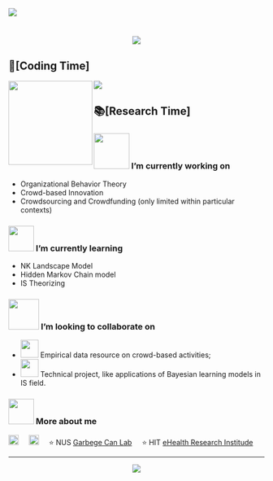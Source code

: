 <!-- visitor stats -->
  <img src="https://visitor-badge.glitch.me/badge?page_id=sun0225SUN" /></div>

<h1 align="center">
    <img src="https://readme-typing-svg.herokuapp.com/?lines=print(%22Hey%2C%20There!%22)&center=true&size=27">
</h1>

## 🌠[Coding Time]
<div>
    <img height="165" align="left" src="https://github-readme-stats.vercel.app/api?username=GrandJune&theme=calm&show_icons=true" />
    <img src="https://github-readme-stats.vercel.app/api/top-langs/?username=GrandJune&theme=calm" />
</div>

## 📚[Research Time]
### <img src="https://raw.githubusercontent.com/alexnaiman/alexnaiman/master/resources/PusheenCompute.gif" width="70px" /> I’m currently working on
- Organizational Behavior Theory
- Crowd-based Innovation
- Crowdsourcing and Crowdfunding (only limited within particular contexts)
### <img src="https://raw.githubusercontent.com/alexnaiman/alexnaiman/master/resources/Confused_Dog.gif" height="50px" /> I’m currently learning
- NK Landscape Model
- Hidden Markov Chain model
- IS Theorizing

### <img src="https://raw.githubusercontent.com/alexnaiman/alexnaiman/master/resources/cool_duck.gif" width="60px" /> I’m looking to collaborate on
- <img src="https://raw.githubusercontent.com/alexnaiman/alexnaiman/master/resources/party_parrot.gif" height="35px" /> Empirical data resource on crowd-based activities;
- <img src="https://raw.githubusercontent.com/alexnaiman/alexnaiman/master/resources/party_parrot.gif" height="35px" /> Technical project, like applications of Bayesian learning models in IS field. 


### <img src="https://raw.githubusercontent.com/alexnaiman/alexnaiman/master/resources/bongocat.gif" width="50px" /> More about me

<a href="https://www.linkedin.com/in/junyi-li-018409105/"><img src="https://www.vectorlogo.zone/logos/linkedin/linkedin-icon.svg" width="20px" alt="linkedin"></a>
&nbsp; &nbsp;
<a href="mailto:junyi@comp.nus.edu.sg"><img src="https://www.vectorlogo.zone/logos/gmail/gmail-icon.svg" width="20px" alt="mail"></a> 
&nbsp; &nbsp;
⭐️ NUS [Garbege Can Lab](https://www.garbcan.com/team/junyi-li/)
&nbsp; &nbsp;
⭐️ HIT [eHealth Research Institude](http://ehealth.hit.edu.cn/2018/0516/c9176a208116/page.htm)
&nbsp; &nbsp;

---
<!-- dynamic contribution figure -->
<div align="center"><img src="https://cdn.jsdelivr.net/gh/sun0225SUN/sun0225SUN/assets/github-contribution-grid-snake.svg" /></div>
